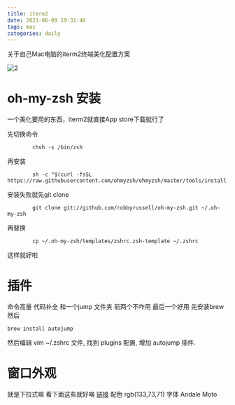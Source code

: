 ```yaml
---
title: iterm2
date: 2021-06-09 19:31:40
tags: mac
categories: daily
---
```

关于自己Mac电脑的iterm2终端美化配置方案
<!--more-->

![2](iterm/2.png)

# oh-my-zsh 安装
一个美化要用的东西，iterm2就直接App store下载就行了

先切换命令 
```
        chsh -s /bin/zsh
```

再安装
```
        sh -c "$(curl -fsSL https://raw.githubusercontent.com/ohmyzsh/ohmyzsh/master/tools/install.sh)"
```

安装失败就先git clone
```
        git clone git://github.com/robbyrussell/oh-my-zsh.git ~/.oh-my-zsh
```

再替换
```
        cp ~/.oh-my-zsh/templates/zshrc.zsh-template ~/.zshrc
```
这样就好啦

# 插件
命令高量 代码补全 和一个jump 文件夹
前两个不咋用 最后一个好用 
先安装brew 然后

`brew install autojump`

然后编辑 vim ~/.zshrc 文件, 找到 plugins 配置, 增加 autojump 插件.

# 窗口外观
就是下拉式嘛 看下面这些就好咯
[链接](https://www.bilibili.com/read/cv8638110/)
配色 rgb(133,73,71)
字体 Andale Moto

